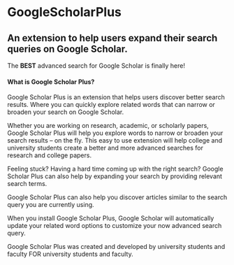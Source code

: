 
# GoogleScholarPlus
## An extension to help users expand their search queries on Google Scholar.

The **BEST** advanced search for Google Scholar is finally here!

#### What is Google Scholar Plus?
Google Scholar Plus is an extension that helps users discover better search results. Where you can quickly explore related words that can narrow or broaden your search on Google Scholar.

Whether you are working on research, academic, or scholarly papers, Google Scholar Plus will help you explore words to narrow or broaden your search results – on the fly.  This easy to use extension will help college and university students create a better and more advanced searches for research and college papers.

Feeling stuck? Having a hard time coming up with the right search? Google Scholar Plus can also help by expanding your search by providing relevant search terms.

Google Scholar Plus can also help you discover articles similar to the search query you are currently using.

When you install Google Scholar Plus, Google Scholar will automatically update your related word options to customize your now advanced search query.

Google Scholar Plus was created and developed by university students and faculty FOR university students and faculty.


